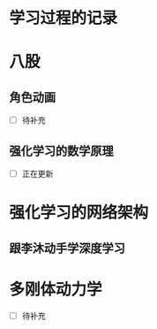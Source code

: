 # 学习过程的记录
# 八股
## 角色动画
- [ ] 待补充
## 强化学习的数学原理
- [ ] 正在更新

# 强化学习的网络架构

## 跟李沐动手学深度学习 

# 多刚体动力学
- [ ] 待补充
